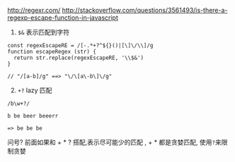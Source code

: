 http://regexr.com/
http://stackoverflow.com/questions/3561493/is-there-a-regexp-escape-function-in-javascript

1. `$&` 表示匹配到字符
```
const regexEscapeRE = /[-.*+?^${}()|[\]\/\\]/g
function escapeRegex (str) {
  return str.replace(regexEscapeRE, '\\$&')
}

// "/[a-b]/g" ==> "\/\[a\-b\]\/g"
```

2. `+?` lazy 匹配 
```
/b\w+?/

b be beer beeerr

=> be be be
```
问号? 前面如果和 + * ? 搭配,表示尽可能少的匹配 , + * 都是贪婪匹配, 使用`?`来限制贪婪
